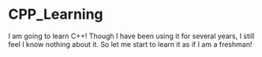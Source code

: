 # CPP_Learning
I am going to learn C++! Though I have been using it for several years, I still feel I know nothing about it. So let me start to learn it as if I am a freshman!
